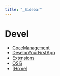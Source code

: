 ```yaml
---
title: "_Sidebar"
---
```

# Devel

* [CodeManagement](CodeManagement)
* [DevelopYourFirstApp](DevelopYourFirstApp)
* [Extensions](Extensions)
* [OSIS](OSIS)
* [[Home](Home)]
